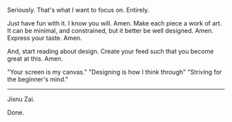 Seriously. That's what I want to focus on. Entirely.

Just have fun with it. I know you will. Amen. Make each piece a work of art. It can be minimal, and constrained, but it better be well designed. Amen. Express your taste. Amen.

And, start reading about design. Create your feed such that you become great at this. Amen.

"Your screen is my canvas."
"Designing is how I think through"
"Striving for the beginner's mind."

----

Jisnu Zai.

Done.